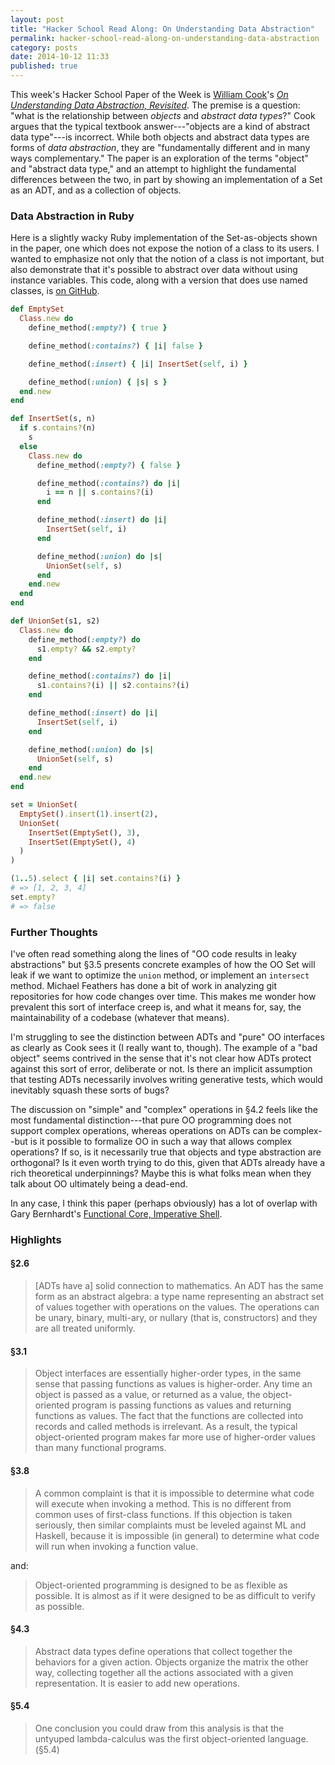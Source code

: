 ```yaml
---
layout: post
title: "Hacker School Read Along: On Understanding Data Abstraction"
permalink: hacker-school-read-along-on-understanding-data-abstraction
category: posts
date: 2014-10-12 11:33
published: true
---
```


This week's Hacker School Paper of the Week is [William Cook](http://www.cs.utexas.edu/~wcook/)'s [_On Understanding Data Abstraction, Revisited_](http://www.cs.utexas.edu/~wcook/Drafts/2009/essay.pdf).
The premise is a question: "what is the relationship between _objects_ and _abstract data types_?"
Cook argues that the typical textbook answer---"objects are a kind of abstract data type"---is incorrect.
While both objects and abstract data types are forms of _data abstraction_, they are "fundamentally different and in many ways complementary."
The paper is an exploration of the terms "object" and "abstract data type," and an attempt to highlight the fundamental differences between the two, in part by showing an implementation of a Set as an ADT, and as a collection of objects.

### Data Abstraction in Ruby

Here is a slightly wacky Ruby implementation of the Set-as-objects shown in the paper, one which does not expose the notion of a class to its users.
I wanted to emphasize not only that the notion of a class is not important, but also demonstrate that it's possible to abstract over data without using instance variables.
This code, along with a version that does use named classes, is [on GitHub](https://github.com/bcobb/on_understanding_data_abstraction_revisited-ruby).

```ruby
def EmptySet
  Class.new do
    define_method(:empty?) { true }

    define_method(:contains?) { |i| false }

    define_method(:insert) { |i| InsertSet(self, i) }

    define_method(:union) { |s| s }
  end.new
end

def InsertSet(s, n)
  if s.contains?(n)
    s
  else
    Class.new do
      define_method(:empty?) { false }

      define_method(:contains?) do |i|
        i == n || s.contains?(i)
      end

      define_method(:insert) do |i|
        InsertSet(self, i)
      end

      define_method(:union) do |s|
        UnionSet(self, s)
      end
    end.new
  end
end

def UnionSet(s1, s2)
  Class.new do
    define_method(:empty?) do
      s1.empty? && s2.empty?
    end

    define_method(:contains?) do |i|
      s1.contains?(i) || s2.contains?(i)
    end

    define_method(:insert) do |i|
      InsertSet(self, i)
    end

    define_method(:union) do |s|
      UnionSet(self, s)
    end
  end.new
end

set = UnionSet(
  EmptySet().insert(1).insert(2),
  UnionSet(
    InsertSet(EmptySet(), 3),
    InsertSet(EmptySet(), 4)
  )
)

(1..5).select { |i| set.contains?(i) }
# => [1, 2, 3, 4]
set.empty?
# => false
```

### Further Thoughts

I've often read something along the lines of "OO code results in leaky abstractions" but &#167;3.5 presents concrete examples of how the OO Set will leak if we want to optimize the `union` method, or implement an `intersect` method.
Michael Feathers has done a bit of work in analyzing git repositories for how code changes over time. This makes me wonder how prevalent this sort of interface creep is, and what it means for, say, the maintainability of a codebase (whatever that means).

I'm struggling to see the distinction between ADTs and "pure" OO interfaces as clearly as Cook sees it (I really want to, though).
The example of a "bad object" seems contrived in the sense that it's not clear how ADTs protect against this sort of error, deliberate or not.
Is there an implicit assumption that testing ADTs necessarily involves writing generative tests, which would inevitably squash these sorts of bugs?

The discussion on "simple" and "complex" operations in &#167;4.2 feels like the most fundamental distinction---that pure OO programming does not support complex operations, whereas operations on ADTs can be complex--but is it possible to formalize OO in such a way that allows complex operations?
If so, is it necessarily true that objects and type abstraction are orthogonal?
Is it even worth trying to do this, given that ADTs already have a rich theoretical underpinnings?
Maybe this is what folks mean when they talk about OO ultimately being a dead-end.

In any case, I think this paper (perhaps obviously) has a lot of overlap with Gary Bernhardt's [Functional Core, Imperative Shell](https://www.destroyallsoftware.com/talks/boundaries).

### Highlights

#### &#167;2.6

> [ADTs have a] solid connection to mathematics.
An ADT has the same form as an abstract algebra: a type name representing an abstract set of values together with operations on the values.
The operations can be unary, binary, multi-ary, or nullary (that is, constructors) and they are all treated uniformly.

#### &#167;3.1

> Object interfaces are essentially higher-order types, in the same sense that passing functions as values is higher-order.
Any time an object is passed as a value, or returned as a value, the object-oriented program is passing functions as values and returning functions as values.
The fact that the functions are collected into records and called methods is irrelevant.
As a result, the typical object-oriented program makes far more use of higher-order values than many functional programs.

#### &#167;3.8

> A common complaint is that it is impossible to determine what code will execute when invoking a method.
This is no different from common uses of first-class functions.
If this objection is taken seriously, then similar complaints must be leveled against ML and Haskell, because it is impossible (in general) to determine what code will run when invoking a function value.

and:

> Object-oriented programming is designed to be as flexible as possible.
It is almost as if it were designed to be as difficult to verify as possible.

#### &#167;4.3

> Abstract data types define operations that collect together the behaviors for a given action.
Objects organize the matrix the other way, collecting together all the actions associated with a given representation.
It is easier to add new operations.

#### &#167;5.4

> One conclusion you could draw from this analysis is that the untyuped lambda-calculus was the first object-oriented language. (&#167;5.4)

